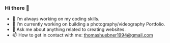 ### Hi there 👋

<!--
**huebye/huebye** is a ✨ _special_ ✨ repository because its `README.md` (this file) appears on your GitHub profile.
-->

- 🔭 I’m always working on my coding skills.
- 🌱 I’m currently working on building a photography/videography Portfolio.
- 💬 Ask me about anything related to creating websites.
- 📫 How to get in contact with me: thomashuebner1994@gmail.com

